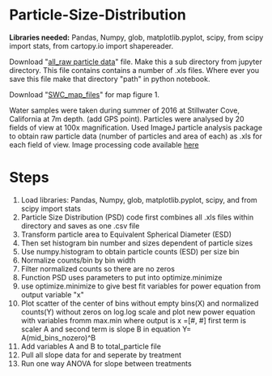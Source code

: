 # Particle-Size-Distribution

**Libraries needed:** Pandas, Numpy, glob, matplotlib.pyplot, scipy, from scipy import stats, from cartopy.io import shapereader.

Download "[all_raw particle data](/all_raw_data.zip)" file. Make this a sub directory from jupyter directory. This file contains contains a number of .xls files. Where ever you save this file make that directory "path" in python notebook.

Download "[SWC_map_files](/SWC_map_files.zip)" for map figure 1.  



Water samples were taken during summer of 2016 at Stillwater Cove, California at 7m depth. (add GPS point). 
Particles were analysed by 20 fields of view at 100x magnification. Used ImageJ particle analysis package to obtain raw particle data 
(number of particles and area of each) as .xls for each field of view. Image processing code available [here](/Particle_ImageJ_script.txt) 

# **Steps**
1. Load libraries: Pandas, Numpy, glob, matplotlib.pyplot, scipy, and from scipy import stats
1. Particle Size Distribution (PSD) code first combines all .xls files within directory and saves as one .csv file
1. Transform particle area to Equivalent Spherical Diameter (ESD)
1. Then set histogram bin number and sizes dependent of particle sizes  
1. Use numpy.histogram to obtain particle counts (ESD) per size bin
1. Normalize counts/bin by bin width
1. Filter normalized counts so there are no zeros
1. Function PSD uses parameters to put into optimize.minimize
1. use optimize.minimize to give best fit variables for power equation from output variable "x"
1. Plot scatter of the center of bins without empty bins(X) and normalized counts(Y) without zeros on log.log scale and 
  plot new power equation with variables fromm max.min  where output is x =[#, #] first term is scaler A and second term is slope B in       equation  Y= A(mid_bins_nozero)^B
1. Add variables A and B to total_particle file
1. Pull all slope data for and seperate by treatment
1. Run one way ANOVA for slope between treatments
